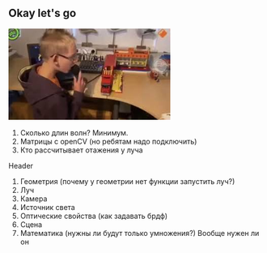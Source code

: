 ## Okay let's go
<img src="LeGo.jpg"/>



1. Сколько длин волн? Минимум.
2. Матрицы с openCV (но ребятам надо подключить)
3. Кто рассчитывает отажения у луча



Header
1. Геометрия (почему у геометрии нет функции запустить луч?)
2. Луч
3. Камера
4. Источник света
5. Оптические свойства (как задавать брдф)
6.  Сцена
7. Математика (нужны ли будут только умножения?) Вообще нужен ли он


